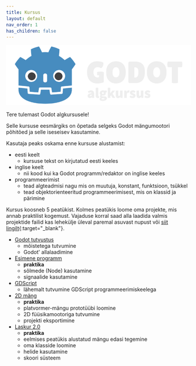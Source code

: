 ```yaml
---
title: Kursus
layout: default
nav_order: 1
has_children: false
---
```


![Godot algkursuse logo](./logo.png)

Tere tulemast Godot algkursusele!

Selle kursuse eesmärgiks on õpetada selgeks Godot mängumootori põhitõed ja selle iseseisev kasutamine.

Kasutaja peaks oskama enne kursuse alustamist:

-   eesti keelt
	-   kursuse tekst on kirjutatud eesti keeles
-   inglise keelt
	-   nii kood kui ka Godot programm/redaktor on inglise keeles
-   programmeerimist
	-   tead algteadmisi nagu mis on muutuja, konstant, funktsioon, tsükkel
	-   tead objektorienteeritud programmeerimisest, mis on klassid ja pärimine

Kursus koosneb 5 peatükist. Kolmes peatükis loome oma projekte, mis annab praktilist kogemust. Vajaduse korral saad alla laadida valmis projektide failid kas lehekülje üleval paremal asuvast nupust või [siit lingilt](https://github.com/taavippp/godot-algkursuse-projektid){:target="_blank"}.

-   [Godot tutvustus](./tutvustus/index)
	-   mõistetega tutvumine
	-   Godot' allalaadimine
-   [Esimene programm](./esimene-programm/index)
    -   **praktika**
    -   sõlmede (Node) kasutamine
    -   signaalide kasutamine
-   [GDScript](./gdscript/index)
    -   lähemalt tutvumine GDScript programmeerimiskeelega
-   [2D mäng](./2d-mang/index)
    -   **praktika**
    -   platvormer-mängu prototüübi loomine
    -   2D füüsikamootoriga tutvumine
    -   projekti eksportimine
-   [Laskur 2.0](./laskur-2.0/index)
    -   **praktika**
    -   eelmises peatükis alustatud mängu edasi tegemine
    -   oma klasside loomine
    -   helide kasutamine
    -   skoori süsteem